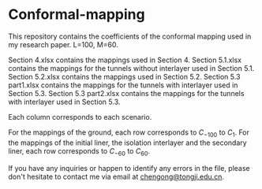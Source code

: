 # Conformal-mapping
This repository contains the coefficients of the conformal mapping used in my research paper.
L=100, M=60.

Section 4.xlsx contains the mappings used in Section 4.
Section 5.1.xlsx contains the mappings for the tunnels without interlayer used in Section 5.1.
Section 5.2.xlsx contains the mappings used in Section 5.2.
Section 5.3 part1.xlsx contains the mappings for the tunnels with interlayer used in Section 5.3.
Section 5.3 part2.xlsx contains the mappings for the tunnels with interlayer used in Section 5.3.

Each column corresponds to each scenario. 

For the mappings of the ground, each row corresponds to $C_{-100}$ to $C_{1}$.
For the mappings of the initial liner, the isolation interlayer and the secondary liner, each row corresponds to $C_{-60}$ to $C_{60}$.

If you have any inquiries or happen to identify any errors in the file, please don't hesitate to contact me via email at chengong@tongji.edu.cn.
